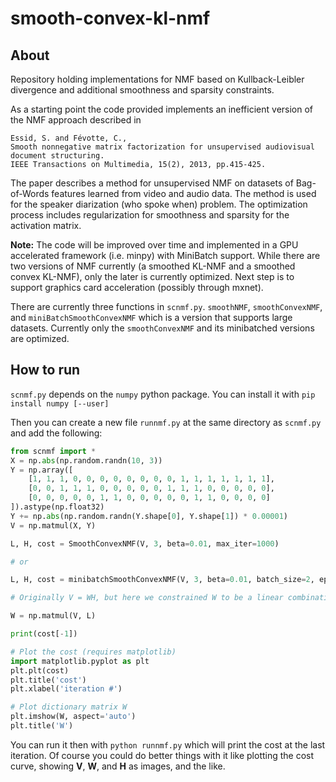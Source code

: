 # smooth-convex-kl-nmf

## About
Repository holding implementations for NMF based on Kullback-Leibler divergence and additional smoothness and sparsity constraints.

As a starting point the code provided implements an inefficient version of the NMF approach described in 
```
Essid, S. and Févotte, C.,
Smooth nonnegative matrix factorization for unsupervised audiovisual document structuring. 
IEEE Transactions on Multimedia, 15(2), 2013, pp.415-425.
```

The paper describes a method for unsupervised NMF on datasets of Bag-of-Words features learned from video and audio data. The method is used for the speaker diarization (who spoke when) problem. The optimization process includes regularization for smoothness and sparsity for the activation matrix.

**Note:** The code will be improved over time and implemented in a GPU accelerated framework (i.e. minpy) with MiniBatch support. While there are two versions of NMF currently (a smoothed KL-NMF and a smoothed convex KL-NMF), only the later is currently optimized. Next step is to support graphics card acceleration (possibly through mxnet).

There are currently three functions in ```scnmf.py```. ```smoothNMF```, ```smoothConvexNMF```, and ```miniBatchSmoothConvexNMF``` which is a version that supports large datasets. Currently only the ```smoothConvexNMF``` and its minibatched versions are optimized. 

## How to run

```scnmf.py``` depends on the ```numpy``` python package. You can install it with ```pip install numpy [--user]```

Then you can create a new file ```runnmf.py``` at the same directory as ```scnmf.py``` and add the following:

```python
from scnmf import *
X = np.abs(np.random.randn(10, 3))
Y = np.array([
    [1, 1, 1, 0, 0, 0, 0, 0, 0, 0, 0, 1, 1, 1, 1, 1, 1, 1],
    [0, 0, 1, 1, 1, 0, 0, 0, 0, 0, 1, 1, 1, 0, 0, 0, 0, 0],
    [0, 0, 0, 0, 0, 1, 1, 0, 0, 0, 0, 0, 1, 1, 0, 0, 0, 0]
]).astype(np.float32)
Y += np.abs(np.random.randn(Y.shape[0], Y.shape[1]) * 0.00001)
V = np.matmul(X, Y)

L, H, cost = SmoothConvexNMF(V, 3, beta=0.01, max_iter=1000)

# or

L, H, cost = minibatchSmoothConvexNMF(V, 3, beta=0.01, batch_size=2, epochs=1000)

# Originally V = WH, but here we constrained W to be a linear combination of the rows of V.

W = np.matmul(V, L)

print(cost[-1])

# Plot the cost (requires matplotlib)
import matplotlib.pyplot as plt
plt.plt(cost)
plt.title('cost')
plt.xlabel('iteration #')

# Plot dictionary matrix W
plt.imshow(W, aspect='auto')
plt.title('W')

```

You can run it then with ```python runnmf.py``` which will print the cost at the last iteration. Of course you could do better things with it like plotting the cost curve, showing **V**, **W**, and **H** as images, and the like.

